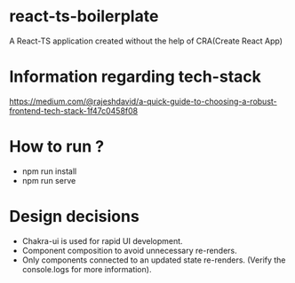 # react-ts-boilerplate

A React-TS application created without the help of CRA(Create React App)

# Information regarding tech-stack

https://medium.com/@rajeshdavid/a-quick-guide-to-choosing-a-robust-frontend-tech-stack-1f47c0458f08

# How to run ?

- npm run install
- npm run serve

# Design decisions

- Chakra-ui is used for rapid UI development.
- Component composition to avoid unnecessary re-renders.
- Only components connected to an updated state re-renders. (Verify the console.logs for more information).
